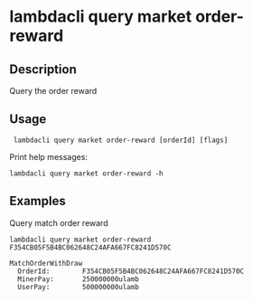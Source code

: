 # lambdacli query market order-reward

## Description

Query the order reward

## Usage
```
 lambdacli query market order-reward [orderId] [flags]
```

Print help messages:
```
lambdacli query market order-reward -h
```

## Examples

Query match order reward
```
lambdacli query market order-reward F354CB05F5B4BC062648C24AFA667FC8241D570C         
```

```
MatchOrderWithDraw
  OrderId:        F354CB05F5B4BC062648C24AFA667FC8241D570C
  MinerPay:       250000000ulamb
  UserPay:        500000000ulamb
```
